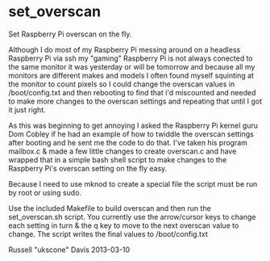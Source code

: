 set_overscan
============

Set Raspberry Pi overscan on the fly.

Although I do most of my Raspberry Pi messing around on a headless Raspberry Pi via ssh my "gaming" Raspberry Pi 
is not always conected to the same monitor it was yesterday or will be tomorrow and because all my monitors are
different makes and models I often found myself squinting at the monitor to count pixels so I could change the overscan
values in /boot/config.txt and then rebooting to find that i'd miscounted and needed to make more changes to the 
overscan settings and repeating that until I got it just right.

As this was beginning to get annoying I asked the Raspberry Pi kernel guru Dom Cobley if he had an example of how
to twiddle the overscan settings after booting and he sent me the code to do that. I've taken his program mailbox.c 
& made a few little changes to create overscan.c and have wrapped that in a simple bash shell script to make changes 
to the Raspberry Pi's overscan setting on the fly easy.

Because I need to use mknod to create a special file the script must be run by root or using sudo.

Use the included Makefile to build overscan and then run the set_overscan.sh script. You currently use the arrow/cursor 
keys to change each setting in turn & the q key to move to the next overscan value to change. The script writes the 
final values to /boot/config.txt

Russell "ukscone" Davis 2013-03-10

